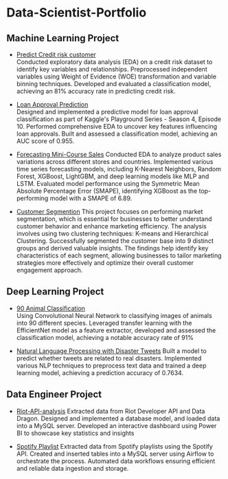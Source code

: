 # Data-Scientist-Portfolio
## Machine Learning Project

- [Predict Credit risk customer](credit_risk_classification.ipynb)  
Conducted exploratory data analysis (EDA) on a credit risk dataset to identify key variables and relationships. Preprocessed independent variables using Weight of Evidence (WOE) transformation and variable binning techniques. Developed and evaluated a classification model, achieving an 81% accuracy rate in predicting credit risk.

- [Loan Approval Prediction](Loan_Approval.ipynb)  
Designed and implemented a predictive model for loan approval classification as part of Kaggle's Playground Series - Season 4, Episode 10. Performed comprehensive EDA to uncover key features influencing loan approvals. Built and assessed a classification model, achieving an AUC score of 0.955.

- [Forecasting Mini-Course Sales](forecast_minicourse_sales.ipynb)
Conducted EDA to analyze product sales variations across different stores and countries. Implemented various time series forecasting models, including K-Nearest Neighbors, Random Forest, XGBoost, LightGBM, and deep learning models like MLP and LSTM. Evaluated model performance using the Symmetric Mean Absolute Percentage Error (SMAPE), identifying XGBoost as the top-performing model with a SMAPE of 6.89.

- [Customer Segmention](Customer_Segmentation.ipynb)
This project focuses on performing market segmentation, which is essential for businesses to better understand customer behavior and enhance marketing efficiency. The analysis involves using two clustering techniques: K-means and Hierarchical Clustering. Successfully segmented the customer base into 9 distinct groups and derived valuable insights. The findings help identify key characteristics of each segment, allowing businesses to tailor marketing strategies more effectively and optimize their overall customer engagement approach.


## Deep Learning Project

- [90 Animal Classification](Animal_Classification.ipynb)  
Using Convolutional Neural Network to classifying images of animals into 90 different species. Leveraged transfer learning with the EfficientNet model as a feature extractor,
developed and assessed the classification model, achieving a notable accuracy rate of 91%



- [Natural Language Processing with Disaster Tweets](Disaster_Tweets.ipynb)
Built a model to predict whether tweets are related to real disasters. Implemented various NLP techniques to preprocess text data and trained a deep learning model, achieving a prediction accuracy of 0.7634. 

## Data Engineer Project

- [Riot-API-analysis](https://github.com/ppleum21z/Riot-API-analysis)
Extracted data from Riot Developer API and Data Dragon.
Designed and implemented a database model, and loaded data into a MySQL server.
Developed an interactive dashboard using Power BI to showcase key statistics and insights

- [Spotify Playlist](https://github.com/ppleum21z/Spotify-Playlist)
Extracted data from Spotify playlists using the Spotify API.
Created and inserted tables into a MySQL server using Airflow to orchestrate the process.
Automated data workflows ensuring efficient and reliable data ingestion and storage.

